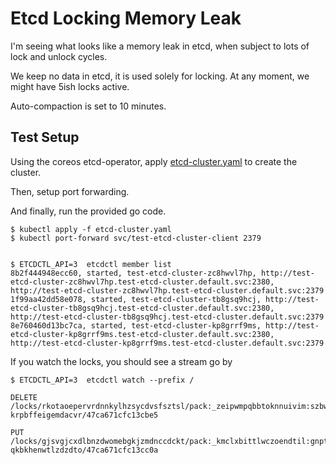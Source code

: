 # Etcd Locking Memory Leak

I'm seeing what looks like a memory leak in etcd, when subject to lots
of lock and unlock cycles.

We keep no data in etcd, it is used solely for locking. At any moment,
we might have 5ish locks active.

Auto-compaction is set to 10 minutes.

## Test Setup

Using the coreos etcd-operator, apply
[etcd-cluster.yaml](./etcd-cluster.yaml) to create the cluster.

Then, setup port forwarding.

And finally, run the provided go code.

```shell
$ kubectl apply -f etcd-cluster.yaml
$ kubectl port-forward svc/test-etcd-cluster-client 2379


$ ETCDCTL_API=3  etcdctl member list
8b2f444948ecc60, started, test-etcd-cluster-zc8hwvl7hp, http://test-etcd-cluster-zc8hwvl7hp.test-etcd-cluster.default.svc:2380, http://test-etcd-cluster-zc8hwvl7hp.test-etcd-cluster.default.svc:2379
1f99aa42dd58e078, started, test-etcd-cluster-tb8gsq9hcj, http://test-etcd-cluster-tb8gsq9hcj.test-etcd-cluster.default.svc:2380, http://test-etcd-cluster-tb8gsq9hcj.test-etcd-cluster.default.svc:2379
8e760460d13bc7ca, started, test-etcd-cluster-kp8grrf9ms, http://test-etcd-cluster-kp8grrf9ms.test-etcd-cluster.default.svc:2380, http://test-etcd-cluster-kp8grrf9ms.test-etcd-cluster.default.svc:2379

```

If you watch the locks, you should see a stream go by

```shell
$ ETCDCTL_API=3  etcdctl watch --prefix /

DELETE
/locks/rkotaoepervrdnnkylhzsycdvsfsztsl/pack:_zeipwmpqbbtoknnuivim:szbwcowdnooasapnqmsj/gakexueeikyssjsu-krpbffeigemdacvr/47ca671cfc13cbe5

PUT
/locks/gjsvgjcxdlbnzdwomebgkjzmdnccdckt/pack:_kmclxbittlwczoendtil:gnptoszgxqpshjukzehd/yawculantbifgfue-qkbkhenwtlzdzdto/47ca671cfc13cc0a

```
